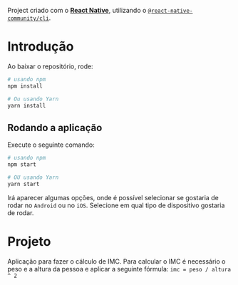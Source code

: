 Project criado com o [**React Native**](https://reactnative.dev), utilizando o [`@react-native-community/cli`](https://github.com/react-native-community/cli).

# Introdução

Ao baixar o repositório, rode:
```bash
# usando npm
npm install

# Ou usando Yarn
yarn install
```

## Rodando a aplicação
Execute o seguinte comando:

```bash
# usando npm
npm start

# OU usando Yarn
yarn start
```

Irá aparecer algumas opções, onde é possível selecionar se gostaria de rodar no `Android` ou no `iOS`. Selecione em qual tipo de dispositivo gostaria de rodar.

# Projeto
Aplicação para fazer o cálculo de IMC. Para calcular o IMC é necessário o peso e a altura da pessoa e aplicar a seguinte fórmula:
`imc = peso / altura ^ 2`